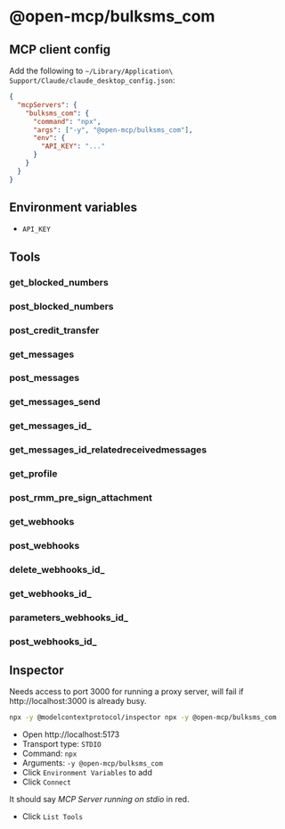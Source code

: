 # @open-mcp/bulksms_com

## MCP client config

Add the following to `~/Library/Application\ Support/Claude/claude_desktop_config.json`:

```json
{
  "mcpServers": {
    "bulksms_com": {
      "command": "npx",
      "args": ["-y", "@open-mcp/bulksms_com"],
      "env": {
        "API_KEY": "..."
      }
    }
  }
}
```

## Environment variables

- `API_KEY`

## Tools

### get_blocked_numbers

### post_blocked_numbers

### post_credit_transfer

### get_messages

### post_messages

### get_messages_send

### get_messages_id_

### get_messages_id_relatedreceivedmessages

### get_profile

### post_rmm_pre_sign_attachment

### get_webhooks

### post_webhooks

### delete_webhooks_id_

### get_webhooks_id_

### parameters_webhooks_id_

### post_webhooks_id_

## Inspector

Needs access to port 3000 for running a proxy server, will fail if http://localhost:3000 is already busy.

```bash
npx -y @modelcontextprotocol/inspector npx -y @open-mcp/bulksms_com
```

- Open http://localhost:5173
- Transport type: `STDIO`
- Command: `npx`
- Arguments: `-y @open-mcp/bulksms_com`
- Click `Environment Variables` to add
- Click `Connect`

It should say _MCP Server running on stdio_ in red.

- Click `List Tools`
